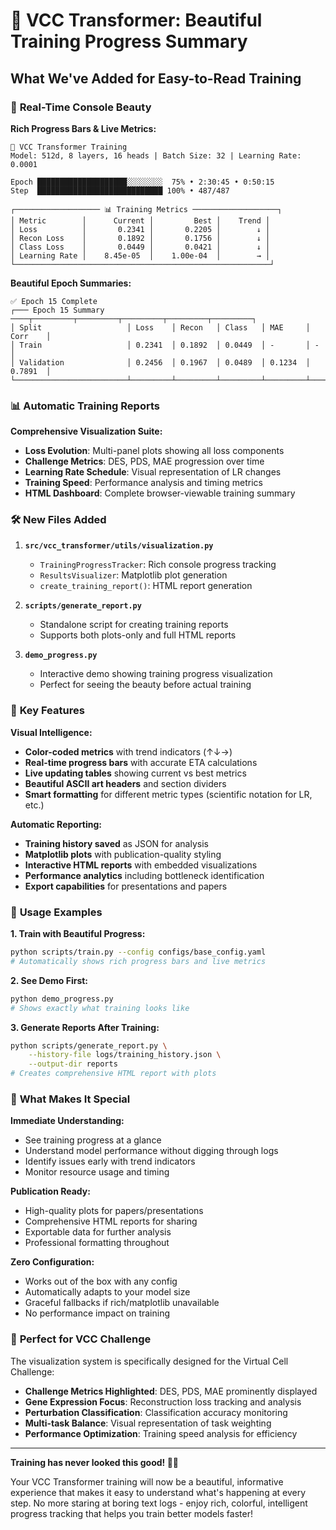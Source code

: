 # 🎨 VCC Transformer: Beautiful Training Progress Summary

## What We've Added for Easy-to-Read Training

### 🎯 **Real-Time Console Beauty**

**Rich Progress Bars & Live Metrics:**
```
🧬 VCC Transformer Training
Model: 512d, 8 layers, 16 heads | Batch Size: 32 | Learning Rate: 0.0001

Epoch ████████████████████░░░░░░░░  75% • 2:30:45 • 0:50:15
Step  ████████████████████████████ 100% • 487/487

┌─────────────────── 📊 Training Metrics ───────────────────┐
│ Metric        │      Current │         Best │    Trend │
│ Loss          │       0.2341 │       0.2205 │        ↓ │
│ Recon Loss    │       0.1892 │       0.1756 │        ↓ │
│ Class Loss    │       0.0449 │       0.0421 │        ↓ │
│ Learning Rate │    8.45e-05  │    1.00e-04  │        → │
└─────────────────────────────────────────────────────────┘
```

**Beautiful Epoch Summaries:**
```
✅ Epoch 15 Complete
┌─── Epoch 15 Summary ────┬─────────┬─────────┬─────────┬─────────┬─────────┐
│ Split                   │ Loss    │ Recon   │ Class   │ MAE     │ Corr    │
│ Train                   │ 0.2341  │ 0.1892  │ 0.0449  │ -       │ -       │
│ Validation              │ 0.2456  │ 0.1967  │ 0.0489  │ 0.1234  │ 0.7891  │
└─────────────────────────┴─────────┴─────────┴─────────┴─────────┴─────────┘
```

### 📊 **Automatic Training Reports**

**Comprehensive Visualization Suite:**
- **Loss Evolution**: Multi-panel plots showing all loss components
- **Challenge Metrics**: DES, PDS, MAE progression over time
- **Learning Rate Schedule**: Visual representation of LR changes
- **Training Speed**: Performance analysis and timing metrics
- **HTML Dashboard**: Complete browser-viewable training summary

### 🛠️ **New Files Added**

1. **`src/vcc_transformer/utils/visualization.py`**
   - `TrainingProgressTracker`: Rich console progress tracking
   - `ResultsVisualizer`: Matplotlib plot generation
   - `create_training_report()`: HTML report generation

2. **`scripts/generate_report.py`**
   - Standalone script for creating training reports
   - Supports both plots-only and full HTML reports

3. **`demo_progress.py`**
   - Interactive demo showing training progress visualization
   - Perfect for seeing the beauty before actual training

### 🎨 **Key Features**

**Visual Intelligence:**
- **Color-coded metrics** with trend indicators (↑↓→)
- **Real-time progress bars** with accurate ETA calculations
- **Live updating tables** showing current vs best metrics
- **Beautiful ASCII art headers** and section dividers
- **Smart formatting** for different metric types (scientific notation for LR, etc.)

**Automatic Reporting:**
- **Training history saved** as JSON for analysis
- **Matplotlib plots** with publication-quality styling
- **Interactive HTML reports** with embedded visualizations
- **Performance analytics** including bottleneck identification
- **Export capabilities** for presentations and papers

### 🚀 **Usage Examples**

**1. Train with Beautiful Progress:**
```bash
python scripts/train.py --config configs/base_config.yaml
# Automatically shows rich progress bars and live metrics
```

**2. See Demo First:**
```bash
python demo_progress.py
# Shows exactly what training looks like
```

**3. Generate Reports After Training:**
```bash
python scripts/generate_report.py \
    --history-file logs/training_history.json \
    --output-dir reports
# Creates comprehensive HTML report with plots
```

### 🎯 **What Makes It Special**

**Immediate Understanding:**
- See training progress at a glance
- Understand model performance without digging through logs
- Identify issues early with trend indicators
- Monitor resource usage and timing

**Publication Ready:**
- High-quality plots for papers/presentations
- Comprehensive HTML reports for sharing
- Exportable data for further analysis
- Professional formatting throughout

**Zero Configuration:**
- Works out of the box with any config
- Automatically adapts to your model size
- Graceful fallbacks if rich/matplotlib unavailable
- No performance impact on training

### 🧬 **Perfect for VCC Challenge**

The visualization system is specifically designed for the Virtual Cell Challenge:

- **Challenge Metrics Highlighted**: DES, PDS, MAE prominently displayed
- **Gene Expression Focus**: Reconstruction loss tracking and analysis
- **Perturbation Classification**: Classification accuracy monitoring
- **Multi-task Balance**: Visual representation of task weighting
- **Performance Optimization**: Training speed analysis for efficiency

---

**Training has never looked this good! 🎨✨**

Your VCC Transformer training will now be a beautiful, informative experience that makes it easy to understand what's happening at every step. No more staring at boring text logs - enjoy rich, colorful, intelligent progress tracking that helps you train better models faster!
